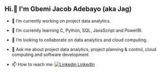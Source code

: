 ## Hi.👋 I'm Gbemi Jacob Adebayo (aka Jag)

- 🔭 I’m currently working on project data analytics.
- 🌱 I’m currently learning C, Python, SQL, JavaScript and PowerBI.
- 👯 I’m looking to collaborate on data analytics and cloud computing.

- 💬 Ask me about project data analytics, project planning & control, cloud computing and software development
- 📫 How to reach me: [![Linkedin](https://i.stack.imgur.com/gVE0j.png) LinkedIn](https://www.linkedin.com/in/gbemi-jacob-adebayo)

